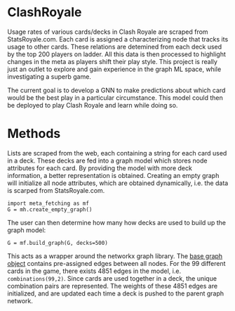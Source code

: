 #  ClashRoyale

Usage rates of various cards/decks in Clash Royale are scraped from StatsRoyale.com. Each card is assigned a characterizing node that tracks its usage to other cards. These relations are detemined from each deck used by the top 200 players on ladder. All this data is then processed to highlight changes in the meta as players shift their play style. This project is really just an outlet to explore and gain experience in the graph ML space, while investigating a superb game. 

The current goal is to develop a GNN to make predictions about which card would be the best play in a particular circumstance. This model could then be deployed to play Clash Royale and learn while doing so.  


# Methods
Lists are scraped from the web, each containing a string for each card used in a deck. These decks are fed into a graph model which stores node attributes for each card. By providing the model with more deck information, a better representation is obtained. Creating an empty graph will initialize all node attributes, which are obtained dynamically, i.e. the data is scarped from StatsRoyale.com. 

```
import meta_fetching as mf
G = mh.create_empty_graph()
```
The user can then determine how many how decks are used to build up the graph model:
```
G = mf.build_graph(G, decks=500)
```



This acts as a wrapper around the networkx graph library. The [base graph object](https://networkx.github.io/documentation/stable/reference/generated/networkx.generators.classic.complete_graph.html?highlight=complete_graph#networkx.generators.classic.complete_graph) contains pre-assigned edges between all nodes. For the 99 different cards in the game, there exists 4851 edges in the model, i.e.  `combinations(99,2)`. Since cards are used together in a deck, the unique combination pairs are represented. The weights of these 4851 edges are initialized, and are updated each time a deck is pushed to the parent graph network.
